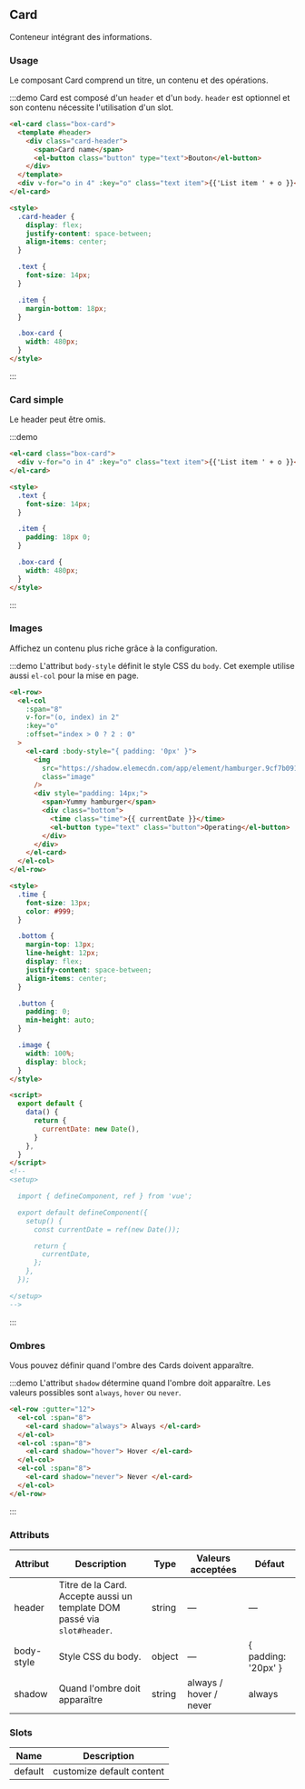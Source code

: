 ## Card

Conteneur intégrant des informations.

### Usage

Le composant Card comprend un titre, un contenu et des opérations.

:::demo Card est composé d'un `header` et d'un `body`. `header` est optionnel et son contenu nécessite l'utilisation d'un slot.

```html
<el-card class="box-card">
  <template #header>
    <div class="card-header">
      <span>Card name</span>
      <el-button class="button" type="text">Bouton</el-button>
    </div>
  </template>
  <div v-for="o in 4" :key="o" class="text item">{{'List item ' + o }}</div>
</el-card>

<style>
  .card-header {
    display: flex;
    justify-content: space-between;
    align-items: center;
  }

  .text {
    font-size: 14px;
  }

  .item {
    margin-bottom: 18px;
  }

  .box-card {
    width: 480px;
  }
</style>
```

:::

### Card simple

Le header peut être omis.

:::demo

```html
<el-card class="box-card">
  <div v-for="o in 4" :key="o" class="text item">{{'List item ' + o }}</div>
</el-card>

<style>
  .text {
    font-size: 14px;
  }

  .item {
    padding: 18px 0;
  }

  .box-card {
    width: 480px;
  }
</style>
```

:::

### Images

Affichez un contenu plus riche grâce à la configuration.

:::demo L'attribut `body-style` définit le style CSS du `body`. Cet exemple utilise aussi `el-col` pour la mise en page.

```html
<el-row>
  <el-col
    :span="8"
    v-for="(o, index) in 2"
    :key="o"
    :offset="index > 0 ? 2 : 0"
  >
    <el-card :body-style="{ padding: '0px' }">
      <img
        src="https://shadow.elemecdn.com/app/element/hamburger.9cf7b091-55e9-11e9-a976-7f4d0b07eef6.png"
        class="image"
      />
      <div style="padding: 14px;">
        <span>Yummy hamburger</span>
        <div class="bottom">
          <time class="time">{{ currentDate }}</time>
          <el-button type="text" class="button">Operating</el-button>
        </div>
      </div>
    </el-card>
  </el-col>
</el-row>

<style>
  .time {
    font-size: 13px;
    color: #999;
  }

  .bottom {
    margin-top: 13px;
    line-height: 12px;
    display: flex;
    justify-content: space-between;
    align-items: center;
  }

  .button {
    padding: 0;
    min-height: auto;
  }

  .image {
    width: 100%;
    display: block;
  }
</style>

<script>
  export default {
    data() {
      return {
        currentDate: new Date(),
      }
    },
  }
</script>
<!--
<setup>

  import { defineComponent, ref } from 'vue';

  export default defineComponent({
    setup() {
      const currentDate = ref(new Date());

      return {
        currentDate,
      };
    },
  });

</setup>
-->
```

:::

### Ombres

Vous pouvez définir quand l'ombre des Cards doivent apparaître.

:::demo L'attribut `shadow` détermine quand l'ombre doit apparaître. Les valeurs possibles sont `always`, `hover` ou `never`.

```html
<el-row :gutter="12">
  <el-col :span="8">
    <el-card shadow="always"> Always </el-card>
  </el-col>
  <el-col :span="8">
    <el-card shadow="hover"> Hover </el-card>
  </el-col>
  <el-col :span="8">
    <el-card shadow="never"> Never </el-card>
  </el-col>
</el-row>
```

:::

### Attributs

| Attribut   | Description                                                              | Type   | Valeurs acceptées      | Défaut              |
| ---------- | ------------------------------------------------------------------------ | ------ | ---------------------- | ------------------- |
| header     | Titre de la Card. Accepte aussi un template DOM passé via `slot#header`. | string | —                      | —                   |
| body-style | Style CSS du body.                                                       | object | —                      | { padding: '20px' } |
| shadow     | Quand l'ombre doit apparaître                                            | string | always / hover / never | always              |

### Slots

| Name    | Description               |
| ------- | ------------------------- |
| default | customize default content |

